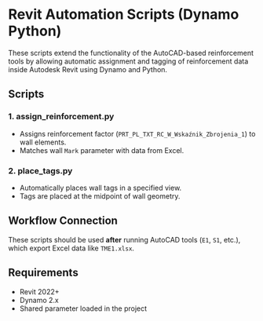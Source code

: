# Revit Automation Scripts (Dynamo Python)

These scripts extend the functionality of the AutoCAD-based reinforcement tools by allowing automatic assignment and tagging of reinforcement data inside Autodesk Revit using Dynamo and Python.

## Scripts

### 1. assign_reinforcement.py
- Assigns reinforcement factor (`PRT_PL_TXT_RC_W_Wskaźnik_Zbrojenia_1`) to wall elements.
- Matches wall `Mark` parameter with data from Excel.

### 2. place_tags.py
- Automatically places wall tags in a specified view.
- Tags are placed at the midpoint of wall geometry.

## Workflow Connection

These scripts should be used **after** running AutoCAD tools (`E1`, `S1`, etc.), which export Excel data like `TME1.xlsx`.

## Requirements

- Revit 2022+
- Dynamo 2.x
- Shared parameter loaded in the project
